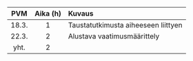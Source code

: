 |  PVM  | Aika (h) | Kuvaus                                                                      |
|:-----:|:--------:|:----------------------------------------------------------------------------|
| 18.3. | 1        | Taustatutkimusta aiheeseen liittyen                                         |
| 22.3. | 2        | Alustava vaatimusmäärittely                                                 |
|  yht. | 2        |                                                                             |
